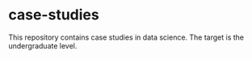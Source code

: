 # case-studies
This repository contains case studies in data science. The target is the undergraduate level.
